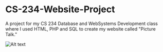 # CS-234-Website-Project
A project for my CS 234 Database and WebSystems Development class where I used HTML, PHP and SQL to create my website called "Picture Talk."

![Alt text](relative%20path/to/?raw=true "Title")
